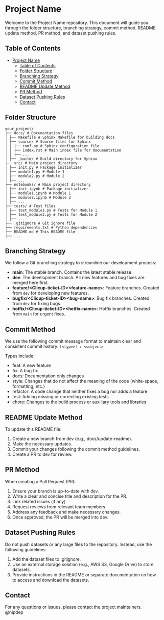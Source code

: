 # Project Name

Welcome to the Project Name repository. This document will guide you through the folder structure, branching strategy, commit method, README update method, PR method, and dataset pushing rules.

## Table of Contents

- [Project Name](#project-name)
  - [Table of Contents](#table-of-contents)
  - [Folder Structure](#folder-structure)
  - [Branching Strategy](#branching-strategy)
  - [Commit Method](#commit-method)
  - [README Update Method](#readme-update-method)
  - [PR Method](#pr-method)
  - [Dataset Pushing Rules](#dataset-pushing-rules)
  - [Contact](#contact)

## Folder Structure

```
your_project/
├── docs/ # Documentation files
│ ├── Makefile # Sphinx Makefile for building docs
│ ├── source/ # Source files for Sphinx
│ │ ├── conf.py # Sphinx configuration file
│ │ ├── index.rst # Main index file for documentation
│ │ ├── ...
│ ├── _build/ # Build directory for Sphinx
├── src/ # Main project directory
│ ├── init.py # Package initializer
│ ├── module1.py # Module 1
│ ├── module2.py # Module 2
│ ├── ...
├── notebooks/ # Main project directory
│ ├── init.ipynb # Package initializer
│ ├── module1.ipynb # Module 1
│ ├── module2.ipynb # Module 2
│ ├── ...
├── tests/ # Test files
│ ├── test_module1.py # Tests for Module 1
│ ├── test_module2.py # Tests for Module 2
│ ├── ...
├── .gitignore # Git ignore file
├── requirements.txt # Python dependencies
├── README.md # This README file
├── ...
```

## Branching Strategy

We follow a Git branching strategy to streamline our development process:

- **main**: The stable branch. Contains the latest stable release.
- **dev**: The development branch. All new features and bug fixes are merged here first.
- **feature/\<Clicup-ticket-ID\>\<feature-name\>**: Feature branches. Created from `dev` for developing new features.
- **bugfix/\<Clicup-ticket-ID\>\<bug-name\>**: Bug fix branches. Created from `dev` for fixing bugs.
- **hotfix/\<Clicup-ticket-ID\>\<hotfix-name\>**: Hotfix branches. Created from `main` for urgent fixes.

## Commit Method

We use the following commit message format to maintain clear and consistent commit history:
`[<type>] : <subject>`

Types include:

- feat: A new feature
- fix: A bug fix
- docs: Documentation only changes
- style: Changes that do not affect the meaning of the code (white-space, formatting, etc.)
- refactor: A code change that neither fixes a bug nor adds a feature
- test: Adding missing or correcting existing tests
- chore: Changes to the build process or auxiliary tools and libraries

## README Update Method
To update this README file:

1. Create a new branch from dev (e.g., docs/update-readme).
2. Make the necessary updates.
3. Commit your changes following the commit method guidelines.
4. Create a PR to dev for review.

## PR Method
When creating a Pull Request (PR):

1. Ensure your branch is up-to-date with dev.
2. Write a clear and concise title and description for the PR.
3. Link related issues (if any).
4. Request reviews from relevant team members.
5. Address any feedback and make necessary changes.
6. Once approved, the PR will be merged into dev.

## Dataset Pushing Rules
Do not push datasets or any large files to the repository. Instead, use the following guidelines:

1. Add the dataset files to .gitignore.
2. Use an external storage solution (e.g., AWS S3, Google Drive) to store datasets.
3. Provide instructions in the README or separate documentation on how to access and download the datasets.

## Contact
For any questions or issues, please contact the project maintainers.
@nipdep 